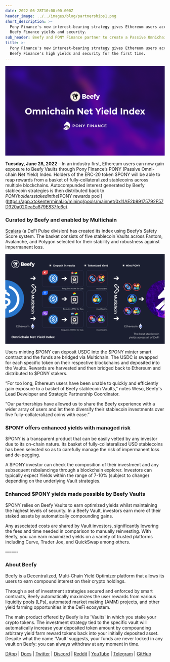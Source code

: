 ```yaml
---
date: 2022-06-28T10:00:00.000Z
header_image: ../../images/blog/partnerships1.png
short_description: >-
  Pony Finance's new interest-bearing strategy gives Ethereum users access to
  Beefy Finance yields and security.
sub_header: Beefy and PONY Finance partner to create a Passive Omnichain Net Yield Index
title: >-
  Pony Finance's new interest-bearing strategy gives Ethereum users access to
  Beefy Finance's high yields and security for the first time.
---
```

![](../../images/blog/pony-index.png)

**Tuesday, June 28, 2022** – In an industry first, Ethereum users can now gain exposure to Beefy Vaults through Pony Finance’s PONY (Passive Omni-chain Net Yield) Index. Holders of the ERC-20 token $PONY will be able to reap rewards from a basket of fully-collateralized stablecoins across multiple blockchains. Autocompunded interest generated by Beefy stablecoin strategies is then distributed back to $PONY holders staked in the [$PONY rewards pool](https://app.xtokenterminal.io/mining/pools/mainnet/0x11AE2b89175792F57D320a020eaEa879E837fe6c).

### Curated by Beefy and enabled by Multichain

[Scalara](https://www.scalara.xyz/) (a DeFi Pulse division) has created its index using Beefy’s Safety Score system. The basket consists of five stablecoin Vaults across Fantom, Avalanche, and Polygon selected for their stability and robustness against impermanent loss.

![](../../images/blog/requires_.png)

Users minting $PONY can deposit USDC into the $PONY minter smart contract and the funds are bridged via Multichain. The USDC is swapped for each specific token on their respective blockchains and deposited into the Vaults. Rewards are harvested and then bridged back to Ethereum and distributed to $PONY stakers.

“For too long, Ethereum users have been unable to quickly and efficiently gain exposure to a basket of Beefy stablecoin Vaults,” notes Weso, Beefy's Lead Developer and Strategic Partnership Coordinator.

“Our partnerships have allowed us to share the Beefy experience with a wider array of users and let them diversify their stablecoin investments over five fully-collateralized coins with ease.”

### $PONY offers enhanced yields with managed risk

$PONY is a transparent product that can be easily vetted by any investor due to its on-chain nature. Its basket of fully-collateralized USD stablecoins has been selected so as to carefully manage the risk of impermanent loss and de-pegging.

A $PONY investor can check the composition of their investment and any subsequent rebalancings through a blockchain explorer. Investors can typically expect Yields within the range of 7-10% (subject to change) depending on the underlying Vault strategies.

### Enhanced $PONY yields made possible by Beefy Vaults

$PONY relies on Beefy Vaults to earn optimized yields whilst maintaining the highest levels of security. In a Beefy Vault, investors earn more of their staked assets by automatically compounding gains.

Any associated costs are shared by Vault investors, significantly lowering the fees and time needed in comparison to manually reinvesting. With Beefy, you can earn maximized yields on a variety of trusted platforms including Curve, Trader Joe, and QuickSwap among others.

—-—-

### About Beefy

Beefy is a Decentralized, Multi-Chain Yield Optimizer platform that allows its users to earn compound interest on their crypto holdings.

Through a set of investment strategies secured and enforced by smart contracts, Beefy automatically maximizes the user rewards from various liquidity pools (LPs),‌ ‌automated market making (AMM) projects,‌ ‌and‌ ‌other yield‌ farming ‌opportunities in the DeFi ecosystem.

The main product offered by Beefy is its 'Vaults' in which you stake your crypto tokens. The investment strategy tied to the specific vault will automatically increase your deposited token amount by compounding arbitrary yield farm reward tokens back into your initially deposited asset. Despite what the name 'Vault' suggests, your funds are never locked in any vault on Beefy: you can always withdraw at any moment in time.

[DApp](https://www.beefy.finance/) | [Docs](https://docs.beefy.finance/beefyfinance/) | [Twitter](https://twitter.com/beefyfinance) | [Discord](https://discord.com/invite/beefyfinance) | [Reddit](https://www.reddit.com/r/BeefyFinanceBIFI/) | [YouTube](https://www.youtube.com/c/beefyfinance) | [Telegram](https://t.me/beefyfinance) | [GitHub](https://github.com/beefyfinance)

